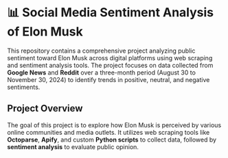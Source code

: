# 📊 **Social Media Sentiment Analysis of Elon Musk**

This repository contains a comprehensive project analyzing public sentiment toward Elon Musk across digital platforms using web scraping and sentiment analysis tools. The project focuses on data collected from **Google News** and **Reddit** over a three-month period (August 30 to November 30, 2024) to identify trends in positive, neutral, and negative sentiments.

## **Project Overview**
The goal of this project is to explore how Elon Musk is perceived by various online communities and media outlets. It utilizes web scraping tools like **Octoparse**, **Apify**, and custom **Python scripts** to collect data, followed by **sentiment analysis** to evaluate public opinion.
